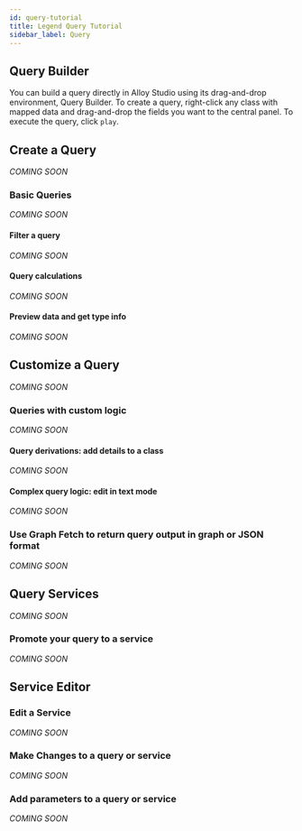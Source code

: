 ```yaml
---
id: query-tutorial
title: Legend Query Tutorial
sidebar_label: Query 
---
```

## Query Builder
You can build a query directly in Alloy Studio using its drag-and-drop environment, Query Builder. To create a query, right-click any class with mapped data and drag-and-drop the fields you want to the central panel. To execute the query, click `play`. 

## Create a Query
_COMING SOON_

### Basic Queries
_COMING SOON_

#### Filter a query
_COMING SOON_

#### Query calculations
_COMING SOON_

#### Preview data and get type info
_COMING SOON_

## Customize a Query
_COMING SOON_

### Queries with custom logic
_COMING SOON_

#### Query derivations: add details to a class
_COMING SOON_

#### Complex query logic: edit in text mode
_COMING SOON_

### Use Graph Fetch to return query output in graph or JSON format
_COMING SOON_

## Query Services 
_COMING SOON_

### Promote your query to a service
_COMING SOON_

## Service Editor

### Edit a Service
_COMING SOON_

### Make Changes to a query or service
_COMING SOON_

### Add parameters to a query or service
_COMING SOON_
